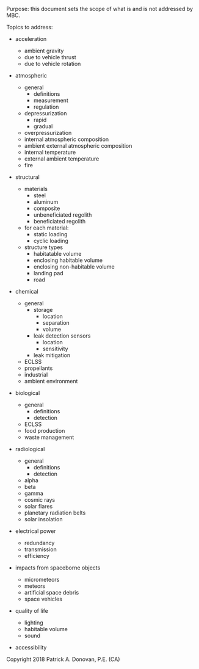 Purpose: this document sets the scope of what is and is not addressed by MBC.

Topics to address:
- acceleration
  - ambient gravity
  - due to vehicle thrust
  - due to vehicle rotation

- atmospheric
  - general
    - definitions
    - measurement
    - regulation
  - depressurization
    - rapid
    - gradual
  - overpressurization
  - internal atmospheric composition
  - ambient external atmospheric composition
  - internal temperature
  - external ambient temperature
  - fire
  
- structural
  - materials
    - steel
    - aluminum
    - composite
    - unbeneficiated regolith
    - beneficiated regolith
  - for each material:
    - static loading
    - cyclic loading
  - structure types
    - habitatable volume
    - enclosing habitable volume
    - enclosing non-habitable volume
    - landing pad
    - road

- chemical
  - general
    - storage
      - location
      - separation
      - volume
    - leak detection sensors
      - location
      - sensitivity
    - leak mitigation
  - ECLSS
  - propellants
  - industrial
  - ambient environment
  
- biological
  - general
    - definitions
    - detection
  - ECLSS
  - food production
  - waste management
  
- radiological
  - general
    - definitions
    - detection
  - alpha
  - beta
  - gamma
  - cosmic rays
  - solar flares
  - planetary radiation belts
  - solar insolation
  
- electrical power
  - redundancy
  - transmission
  - efficiency

- impacts from spaceborne objects
  - micrometeors
  - meteors
  - artificial space debris
  - space vehicles
  
- quality of life
  - lighting
  - habitable volume
  - sound
  
- accessibility

Copyright 2018 Patrick A. Donovan, P.E. (CA)
